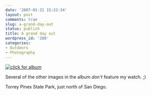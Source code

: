 ```yaml
---
date: '2007-01-21 15:22:34'
layout: post
comments: true
slug: a-grand-day-out
status: publish
title: A grand day out
wordpress_id: '280'
categories:
- Outdoors
- Photography
---
```



[
![click for album](http://www.phfactor.net/pics/watches/mm-tp-scaled.jpg)
](http://www.phfactor.net/pics/Torrey%20Pines%20Jan%202007/index.html)

Several of the other images in the album _don't_ feature my watch. ;)

Torrey Pines State Park, just north of San Diego.
